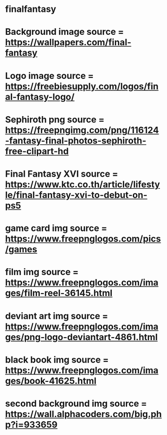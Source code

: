 # finalfantasy
#
#
# Background image source = https://wallpapers.com/final-fantasy
#
#
# Logo image source = https://freebiesupply.com/logos/final-fantasy-logo/

# Sephiroth png source = https://freepngimg.com/png/116124-fantasy-final-photos-sephiroth-free-clipart-hd

# Final Fantasy XVI source = https://www.ktc.co.th/article/lifestyle/final-fantasy-xvi-to-debut-on-ps5


# game card img source = https://www.freepnglogos.com/pics/games

# film img source = https://www.freepnglogos.com/images/film-reel-36145.html

# deviant art img source = https://www.freepnglogos.com/images/png-logo-deviantart-4861.html

# black book img source = https://www.freepnglogos.com/images/book-41625.html

# second background img source = https://wall.alphacoders.com/big.php?i=933659